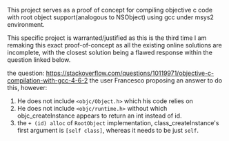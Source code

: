 This project serves as a proof of concept for compiling objective c code with root object support(analogous to NSObject) using gcc under msys2 environment. 

This specific project is warranted/justified as this is the third time I am remaking this exact proof-of-concept as all the existing online solutions are incomplete, with the closest solution being a flawed response within the question linked below. 

the question:
https://stackoverflow.com/questions/10119971/objective-c-compilation-with-gcc-4-6-2
the user Francesco proposing an answer to do this, however: 
1. He does not include `<objc/Object.h>` which his code relies on
2. He does not include `<objc/runtime.h>` without which objc_createInstance appears to return an int instead of id.
3. the `+ (id) alloc` of `RootObject` implementation, class_createInstance's first argument is `[self class]`, whereas it 
    needs to be just `self`.
